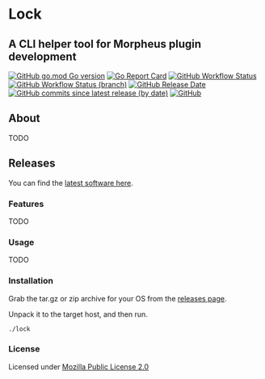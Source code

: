 # Lock

## A CLI helper tool for Morpheus plugin development

[![GitHub go.mod Go version](https://img.shields.io/github/go-mod/go-version/spoonboy-io/lock?style=flat-square)](https://go.dev/)
[![Go Report Card](https://goreportcard.com/badge/github.com/spoonboy-io/lock?style=flat-square)](https://goreportcard.com/report/github.com/spoonboy-io/lock)
[![GitHub Workflow Status](https://img.shields.io/github/actions/workflow/status/spoonboy-io/lock/build.yml?branch=master&style=flat-square)](https://github.com/spoonboy-io/lock/actions/workflows/build.yml)
[![GitHub Workflow Status (branch)](https://img.shields.io/github/actions/workflow/status/spoonboy-io/lock/unit_test.yml?branch=master&label=tests&style=flat-square)](https://github.com/spoonboy-io/lock/actions/workflows/unit_test.yml)
[![GitHub Release Date](https://img.shields.io/github/release-date/spoonboy-io/lock?style=flat-square)](https://github.com/spoonboy-io/lock/releases)
[![GitHub commits since latest release (by date)](https://img.shields.io/github/commits-since/spoonboy-io/lock/latest?style=flat-square)](https://github.com/spoonboy-io/lock/commits)
[![GitHub](https://img.shields.io/github/license/spoonboy-io/lock?label=license&style=flat-square)](LICENSE)

## About

TODO

## Releases

You can find the [latest software here](https://github.com/spoonboy-io/lock/releases/latest).

### Features

TODO

### Usage

TODO

### Installation
Grab the tar.gz or zip archive for your OS from the [releases page](https://github.com/spoonboy-io/dujour/releases/latest).

Unpack it to the target host, and then run.

```
./lock
```

### License
Licensed under [Mozilla Public License 2.0](LICENSE)
